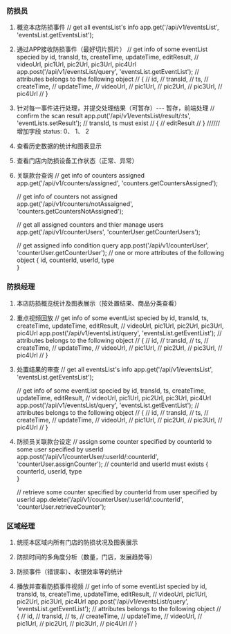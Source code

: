 ### 防损员

1. 概览本店防损事件
    // get all eventsList's info
    app.get('/api/v1/eventsList', 'eventsList.getEventsList');



2. 通过APP接收防损事件（最好切片照片）
    // get info of some eventList specied by id, transId, ts, createTime, updateTime, editResult, 
    // videoUrl, pic1Url, pic2Url, pic3Url, pic4Url 
    app.post('/api/v1/eventsList/query', 'eventsList.getEventList');
    // attributes belongs to the following object
    // {
    //     id,
    //     transId,
    //     ts,
    //     createTime,
    //     updateTime,
    //     videoUrl,
    //     pic1Url,
    //     pic2Url,
    //     pic3Url,
    //     pic4Url
    // }



3. 针对每一事件进行处理，并提交处理结果（可暂存）--- 暂存，前端处理
    // confirm the scan result
    app.put('/api/v1/eventsList/result/:ts', 'eventLists.setResult');
    // transId, ts must exist
    // {
    //     editResult
    // }
////// 增加字段  status: 0、 1、 2


4. 查看历史数据的统计和图表显示




5. 查看门店内防损设备工作状态（正常、异常）




6. 关联款台查询
    // get info of counters assigned
    app.get('/api/v1/counters/assigned', 'counters.getCountersAssigned');

    
    // get info of counters not assigned
    app.get('/api/v1/counters/notAssaigned', 'counters.getCountersNotAssigned');

    
    // get all assigned counters and thier manage users
    app.get('/api/v1/counterUsers', 'counterUser.getCounterUsers');
    
    
    // get assigned info condition query
    app.post('/api/v1/counterUser', 'counterUser.getCounterUser');
    // one or more attributes of the following object
    {
        id,
        counterId,
        userId,
        type   
    }





### 防损经理

1. 本店防损概览统计及图表展示（按处置结果、商品分类查看）




2. 重点视频回放
    // get info of some eventList specied by id, transId, ts, createTime, updateTime, editResult, 
    // videoUrl, pic1Url, pic2Url, pic3Url, pic4Url 
    app.post('/api/v1/eventsList/query', 'eventsList.getEventList');
    // attributes belongs to the following object
    // {
    //     id,
    //     transId,
    //     ts,
    //     createTime,
    //     updateTime,
    //     videoUrl,
    //     pic1Url,
    //     pic2Url,
    //     pic3Url,
    //     pic4Url
    // } 



3. 处置结果的审查
    // get all eventsList's info
    app.get('/api/v1/eventsList', 'eventsList.getEventsList');



    // get info of some eventList specied by id, transId, ts, createTime, updateTime, editResult, 
    // videoUrl, pic1Url, pic2Url, pic3Url, pic4Url 
    app.post('/api/v1/eventsList/query', 'eventsList.getEventList');
    // attributes belongs to the following object
    // {
    //     id,
    //     transId,
    //     ts,
    //     createTime,
    //     updateTime,
    //     videoUrl,
    //     pic1Url,
    //     pic2Url,
    //     pic3Url,
    //     pic4Url
    // } 


    
4. 防损员关联款台设定
    // assign some counter specified by counterId to some user specified by userId
    app.post('/api/v1/counterUser/:userId/:counterId', 'counterUser.assignCounter');
    // counterId and userId must exists
    {
        counterId,
        userId,
        type   
    }


    // retrieve some counter specified by counterId from user specified by userId
    app.delete('/api/v1/counterUser/:userId/:counterId', 'counterUser.retrieveCounter');




### 区域经理


1. 统揽本区域内所有门店的防损状况及图表展示


2. 防损时间的多角度分析（数量，门店，发展趋势等）


3. 防损事件（错误率）、收银效率等的统计




4. 播放并查看防损事件视频
    // get info of some eventList specied by id, transId, ts, createTime, updateTime, editResult, 
    // videoUrl, pic1Url, pic2Url, pic3Url, pic4Url 
    app.post('/api/v1/eventsList/query', 'eventsList.getEventList');
    // attributes belongs to the following object
    // {
    //     id,
    //     transId,
    //     ts,
    //     createTime,
    //     updateTime,
    //     videoUrl,
    //     pic1Url,
    //     pic2Url,
    //     pic3Url,
    //     pic4Url
    // }